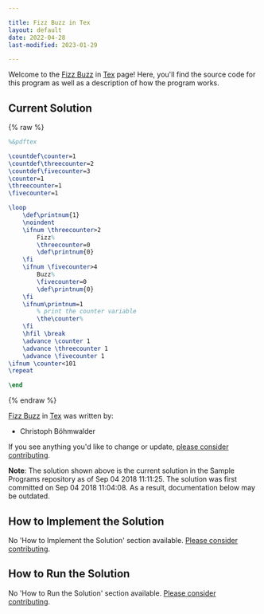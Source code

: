 ```yaml
---

title: Fizz Buzz in Tex
layout: default
date: 2022-04-28
last-modified: 2023-01-29

---
```


Welcome to the [Fizz Buzz](https://sampleprograms.io/projects/fizz-buzz) in [Tex](https://sampleprograms.io/languages/tex) page! Here, you'll find the source code for this program as well as a description of how the program works.

## Current Solution

{% raw %}

```tex
%&pdftex

\countdef\counter=1
\countdef\threecounter=2
\countdef\fivecounter=3
\counter=1
\threecounter=1
\fivecounter=1

\loop
    \def\printnum{1}
    \noindent
    \ifnum \threecounter>2
        Fizz%
        \threecounter=0
        \def\printnum{0}
    \fi
    \ifnum \fivecounter>4
        Buzz%
        \fivecounter=0
        \def\printnum{0}
    \fi
    \ifnum\printnum=1
        % print the counter variable
        \the\counter%
    \fi
    \hfil \break
    \advance \counter 1
    \advance \threecounter 1
    \advance \fivecounter 1
\ifnum \counter<101
\repeat

\end
```

{% endraw %}

[Fizz Buzz](https://sampleprograms.io/projects/fizz-buzz) in [Tex](https://sampleprograms.io/languages/tex) was written by:

- Christoph Böhmwalder

If you see anything you'd like to change or update, [please consider contributing](https://github.com/TheRenegadeCoder/sample-programs).

**Note**: The solution shown above is the current solution in the Sample Programs repository as of Sep 04 2018 11:11:25. The solution was first committed on Sep 04 2018 11:04:08. As a result, documentation below may be outdated.

## How to Implement the Solution

No 'How to Implement the Solution' section available. [Please consider contributing](https://github.com/TheRenegadeCoder/sample-programs-website).

## How to Run the Solution

No 'How to Run the Solution' section available. [Please consider contributing](https://github.com/TheRenegadeCoder/sample-programs-website).
